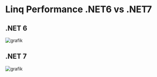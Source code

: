 # Linq Performance .NET6 vs .NET7

## .NET 6
![grafik](https://user-images.githubusercontent.com/40659134/189779478-8e3c183e-9dbd-44c4-b0f2-a578c528eb1d.png)

## .NET 7
![grafik](https://user-images.githubusercontent.com/40659134/189781544-109c10bf-8f50-400b-b7c5-32a1a1b6ccb9.png)
